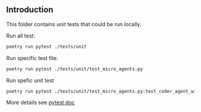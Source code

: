 ## Introduction

This folder contains unit tests that could be run locally.

Run all test:

```bash
poetry run pytest ./tests/unit
```

Run specific test file:

```bash
poetry run pytest ./tests/unit/test_micro_agents.py
```

Run spefic unit test

```bash
poetry run pytest ./tests/unit/test_micro_agents.py:test_coder_agent_with_summary
```

More details see [pytest doc](https://docs.pytest.org/en/latest/contents.html)